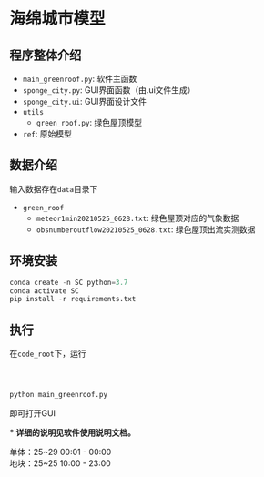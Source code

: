 # 海绵城市模型
## 程序整体介绍
- `main_greenroof.py`: 软件主函数
- `sponge_city.py`: GUI界面函数（由.ui文件生成）
- `sponge_city.ui`: GUI界面设计文件
- `utils`
    + `green_roof.py`: 绿色屋顶模型
- `ref`: 原始模型

## 数据介绍
输入数据存在`data`目录下
- `green_roof`
    + `meteor1min20210525_0628.txt`: 绿色屋顶对应的气象数据
    + `obsnumberoutflow20210525_0628.txt`: 绿色屋顶出流实测数据

## 环境安装
```python
conda create -n SC python=3.7
conda activate SC
pip install -r requirements.txt
```
## 执行
在`code_root`下，运行
```python



python main_greenroof.py
```
即可打开GUI

**\* 详细的说明见软件使用说明文档。**


单体：25~29 00:01 - 00:00   
地块：25~25 10:00 - 23:00